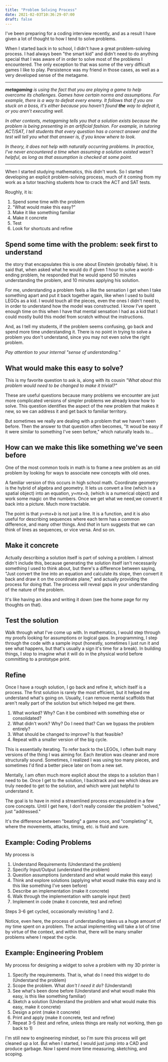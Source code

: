 ```yaml
---
title: "Problem Solving Process"
date: 2021-02-03T10:36:29-07:00
draft: false
---
```


I've been preparing for a coding interview recently, and as a result
I have given a lot of thought to how I tend to solve problems.

When I started back in to school, I didn't have a great problem-solving
process. I had always been "the smart kid" and didn't need
to do anything special that I was aware of in order to solve most of the
problems I encountered. The only exception to that was some of the very
difficult games I like to play. Persistence was my friend in those cases,
as well as a very developed sense of the metagame.

---

_**metagaming** is using the fact that you are
playing a game to help overcome its challenges. Games have certain norms
and assumptions. For example, there is a way to defeat every enemy. It
follows that if you are stuck on a boss, it's either because you haven't
found **the** way to defeat it, or you aren't executing well._

_In other contexts, metagaming tells you that a solution exists because
the problem is being presenting in an artificial fashion. For example, in
tutoring ACT/SAT, I tell students that every question has a correct answer
and the test will tell you what that answer is, if you know where to
look._

_In theory, it does not help with naturally occurring problems. In
practice, I've never encountered a time when assuming a solution existed
wasn't helpful, as long as that assumption is checked at some point._

---

When I started studying mathematics, this didn't work. So I started
developing an explicit problem-solving process, much of it coming from my
work as a tutor teaching students how to crack the ACT and SAT tests.

Roughly, it is:

1. Spend some time with the problem 
2. "What would make this easy?" 
3. Make it like something familiar 
4. Make it concrete
5. Test
6. Look for shortcuts and refine

## Spend some time with the problem: seek first to understand

the story that encapsulates this is one about Einstein (probably false).
It is said that, when asked what he would do if given 1 hour to solve
a world-ending problem, he responded that he would spend 50 minutes
understanding the problem, and 10 minutes applying his solution.

For me, understanding a problem feels a like the sensation I get when
I take something apart and put it back together again, like when I used to
build LEGOs as a kid. I would touch all the pieces, even the ones I didn't
need to, in order to understand how the model was constructed. I know I've
spent enough time on this when I have that mental sensation I had as a kid
that I could mostly build this model from scratch without the
instructions.

And, as I tell my students, if the problem seems confusing, go back and
spend more time understanding it. There is no point in trying to solve
a problem you don't understand, since you may not even solve the right
problem.

*Pay attention to your internal "sense of understanding."*

## What would make this easy to solve?

This is my favorite question to ask is, along with its cousin *"What about
this problem would need to be changed to make it trivial?"*

These are useful questions because many problems we encounter are just
more complicated versions of simpler problems we already know how to
solve. This question identifies the aspect of the new problem that makes
it new, so we can address it and get back to familiar territory.

But sometimes we really are dealing with a problem that we haven't seen
before. Then the answer to that question often becomes, "It woud be easy
if it were similar to something I've seen before," which naturally leads
to...

## How can we make this like something we've seen before

One of the  most common tools in math is to frame a new problem as an old
problem by looking for ways to associate new concepts with old ones.

A familiar version of this occurs in high school math. Coordinate geometry
is the hybrid of algebra and geometry. It lets us convert a line (which is
a spatial object) into an equation, _y=mx+b_, (which is a numerical
object) and work some magic on the numbers. Once we get what we need,we
convert it back into a picture. Much more tractable.

The point is that _y=mx+b_ is not just a line. It is a function, and it is
also useful for describing sequences where each term has a common
difference, and many other things. And *that* in turn suggests that we can
think of lines as sequences, or vice versa. And so on.

## Make it concrete

Actually describing a solution itself is part of solving a problem. I almost
didn't include this, because generating the solution itself isn't necessarily
something I used to think about, but there's a difference between saying, "Just
convert the line into an equation and calculate its slope, then convert it back
and draw it on the coordinate plane," and actually providing the process for
doing that. The process will reveal gaps in your understanding of the nature of
the problem.

It's like having an idea and writing it down (see the home page for my
thoughts on that).

## Test the solution

Walk through what I've come up with. In mathematics, I would step through my
proofs looking for assumptions or logical gaps. In programming, I step through
the code with a sample input (honestly, sometimes I just run it and see what
happens, but that's usually a sign it's time for a break). In building things,
I stop to imagine what it will do in the physical world before committing to
a prototype print.

## Refine

Once I have a rough solution, I go back and refine it, which itself is
a process. The first solution is rarely the most efficient, but it helped me
understand what's going on. Usually, I can remove mental scaffolds that aren't
really part of the solution but which helped me get there.

1. What worked? Why? Can it be combined with something else or consolidated?
2. What didn't work? Why? Do I need that? Can we bypass the problem entirely?
3. What should be changed to improve? Is that feasible?
4. Repeat with a smaller version of the big cycle.

This is essentially iterating. To refer back to the LEGOs, I often built
many versions of the thing I was aiming for. Each iteration was cleaner
and more structurally sound. Sometimes, I realized I was using too many
pieces, and sometimes I'd find a better piece later on from a new set.

Mentally, I am often much more explicit about the steps to a solution than
I need to be. Once I get to the solution, I backtrack and see which ideas
are truly needed to get to the solution, and which were just helpful to
understand it.

The goal is to have in mind a streamlined process encapsulated in a few
core concepts. Until I get here, I don't really consider the problem
"solved," just "addressed."

It's the difference between "beating" a game once, and "completing" it,
where the movements, attacks, timing, etc. is fluid and sure.

## Example: Coding Problems

My process is

1. Understand Requirements (Understand the problem)
2. Specify Input/Output (understand the problem)
3. Question assumptions (understand and what would make this easy)
4. Think and explore solutions (applying what woudl make this easy and is this
   like something I've seen before) 
5. Describe an implementation (make it concrete) 
6. Walk through the implementation with sample input (test)
6. Implement in code (make it concrete, test and refine)

Steps 3-6 get cycled, occasionally revisiting 1 and 2.

Notice, even here, the process of understanding takes us a huge amount of my
time spent on a problem. The actual implementing will take a lot of time by
virtue of the context, and within that, there will be many smaller problems
where I repeat the cycle.

## Example: Engineering Problem

My process for designing a widget to solve a problem with my 3D printer is

1. Specify the requirements. That is, what do I need this widget to do
   (Understand the problem)
2. Scope the problem. What *don't I need it do*? (Understand) 
3. See what's been done before (Understand and what woudl make this easy, is
   this like something familiar)
3. Sketch a solution (Understand the problem and what would make this easy,
   make it concrete) 
4. Design a print (make it concrete) 
5. Print and apply (make it concrete, test and refine) 
6. Repeat 3-5 (test and refine, unless things are really not working, then go
   back to 1)

I'm still new to engineering mindset, so I'm sure this process will get cleaned
up a lot. But when I started, I would just jump into a CAD and produce garbage.
Now I spend more time measuring, sketching, and scoping.
